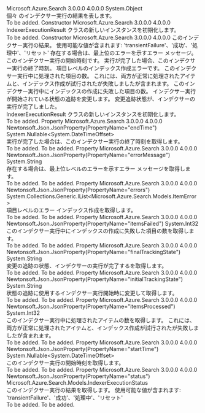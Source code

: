 <Type Name="IndexerExecutionResult" FullName="Microsoft.Azure.Search.Models.IndexerExecutionResult">
  <TypeSignature Language="C#" Value="public class IndexerExecutionResult" />
  <TypeSignature Language="ILAsm" Value=".class public auto ansi beforefieldinit IndexerExecutionResult extends System.Object" />
  <TypeSignature Language="DocId" Value="T:Microsoft.Azure.Search.Models.IndexerExecutionResult" />
  <TypeSignature Language="VB.NET" Value="Public Class IndexerExecutionResult" />
  <TypeSignature Language="F#" Value="type IndexerExecutionResult = class" />
  <AssemblyInfo>
    <AssemblyName>Microsoft.Azure.Search</AssemblyName>
    <AssemblyVersion>3.0.0.0</AssemblyVersion>
    <AssemblyVersion>4.0.0.0</AssemblyVersion>
  </AssemblyInfo>
  <Base>
    <BaseTypeName>System.Object</BaseTypeName>
  </Base>
  <Interfaces />
  <Docs>
    <summary>
            個々 のインデクサー実行の結果を表します。
            </summary>
    <remarks>To be added.</remarks>
  </Docs>
  <Members>
    <Member MemberName=".ctor">
      <MemberSignature Language="C#" Value="public IndexerExecutionResult ();" />
      <MemberSignature Language="ILAsm" Value=".method public hidebysig specialname rtspecialname instance void .ctor() cil managed" />
      <MemberSignature Language="DocId" Value="M:Microsoft.Azure.Search.Models.IndexerExecutionResult.#ctor" />
      <MemberSignature Language="VB.NET" Value="Public Sub New ()" />
      <MemberType>Constructor</MemberType>
      <AssemblyInfo>
        <AssemblyName>Microsoft.Azure.Search</AssemblyName>
        <AssemblyVersion>3.0.0.0</AssemblyVersion>
        <AssemblyVersion>4.0.0.0</AssemblyVersion>
      </AssemblyInfo>
      <Parameters />
      <Docs>
        <summary>
            IndexerExecutionResult クラスの新しいインスタンスを初期化します。
            </summary>
        <remarks>To be added.</remarks>
      </Docs>
    </Member>
    <Member MemberName=".ctor">
      <MemberSignature Language="C#" Value="public IndexerExecutionResult (Microsoft.Azure.Search.Models.IndexerExecutionStatus status = Microsoft.Azure.Search.Models.IndexerExecutionStatus.TransientFailure, string errorMessage = null, Nullable&lt;DateTimeOffset&gt; startTime = null, Nullable&lt;DateTimeOffset&gt; endTime = null, System.Collections.Generic.IList&lt;Microsoft.Azure.Search.Models.ItemError&gt; errors = null, int itemCount = 0, int failedItemCount = 0, string initialTrackingState = null, string finalTrackingState = null);" />
      <MemberSignature Language="ILAsm" Value=".method public hidebysig specialname rtspecialname instance void .ctor(valuetype Microsoft.Azure.Search.Models.IndexerExecutionStatus status, string errorMessage, valuetype System.Nullable`1&lt;valuetype System.DateTimeOffset&gt; startTime, valuetype System.Nullable`1&lt;valuetype System.DateTimeOffset&gt; endTime, class System.Collections.Generic.IList`1&lt;class Microsoft.Azure.Search.Models.ItemError&gt; errors, int32 itemCount, int32 failedItemCount, string initialTrackingState, string finalTrackingState) cil managed" />
      <MemberSignature Language="DocId" Value="M:Microsoft.Azure.Search.Models.IndexerExecutionResult.#ctor(Microsoft.Azure.Search.Models.IndexerExecutionStatus,System.String,System.Nullable{System.DateTimeOffset},System.Nullable{System.DateTimeOffset},System.Collections.Generic.IList{Microsoft.Azure.Search.Models.ItemError},System.Int32,System.Int32,System.String,System.String)" />
      <MemberSignature Language="VB.NET" Value="Public Sub New (Optional status As IndexerExecutionStatus = Microsoft.Azure.Search.Models.IndexerExecutionStatus.TransientFailure, Optional errorMessage As String = null, Optional startTime As Nullable(Of DateTimeOffset) = null, Optional endTime As Nullable(Of DateTimeOffset) = null, Optional errors As IList(Of ItemError) = null, Optional itemCount As Integer = 0, Optional failedItemCount As Integer = 0, Optional initialTrackingState As String = null, Optional finalTrackingState As String = null)" />
      <MemberSignature Language="F#" Value="new Microsoft.Azure.Search.Models.IndexerExecutionResult : Microsoft.Azure.Search.Models.IndexerExecutionStatus * string * Nullable&lt;DateTimeOffset&gt; * Nullable&lt;DateTimeOffset&gt; * System.Collections.Generic.IList&lt;Microsoft.Azure.Search.Models.ItemError&gt; * int * int * string * string -&gt; Microsoft.Azure.Search.Models.IndexerExecutionResult" Usage="new Microsoft.Azure.Search.Models.IndexerExecutionResult (status, errorMessage, startTime, endTime, errors, itemCount, failedItemCount, initialTrackingState, finalTrackingState)" />
      <MemberType>Constructor</MemberType>
      <AssemblyInfo>
        <AssemblyName>Microsoft.Azure.Search</AssemblyName>
        <AssemblyVersion>3.0.0.0</AssemblyVersion>
        <AssemblyVersion>4.0.0.0</AssemblyVersion>
      </AssemblyInfo>
      <Parameters>
        <Parameter Name="status" Type="Microsoft.Azure.Search.Models.IndexerExecutionStatus" />
        <Parameter Name="errorMessage" Type="System.String" />
        <Parameter Name="startTime" Type="System.Nullable&lt;System.DateTimeOffset&gt;" />
        <Parameter Name="endTime" Type="System.Nullable&lt;System.DateTimeOffset&gt;" />
        <Parameter Name="errors" Type="System.Collections.Generic.IList&lt;Microsoft.Azure.Search.Models.ItemError&gt;" />
        <Parameter Name="itemCount" Type="System.Int32" />
        <Parameter Name="failedItemCount" Type="System.Int32" />
        <Parameter Name="initialTrackingState" Type="System.String" />
        <Parameter Name="finalTrackingState" Type="System.String" />
      </Parameters>
      <Docs>
        <param name="status">このインデクサー実行の結果。
            使用可能な値が含まれます: 'transientFailure'、'成功'、'処理中'、'リセット'</param>
        <param name="errorMessage">存在する場合は、最上位のエラーを示すエラー メッセージ。</param>
        <param name="startTime">このインデクサー実行の開始時刻です。</param>
        <param name="endTime">実行が完了した場合、このインデクサー実行の終了時刻。</param>
        <param name="errors">項目レベルのインデックス作成エラーです。</param>
        <param name="itemCount">このインデクサー実行中に処理された項目の数。 これには、両方が正常に処理されたアイテムと、インデックス作成が試行されたが失敗しましたが含まれます。</param>
        <param name="failedItemCount">このインデクサー実行中にインデックスの作成に失敗した項目の数。</param>
        <param name="initialTrackingState">インデクサー実行が開始されている状態の追跡を変更します。</param>
        <param name="finalTrackingState">変更追跡状態が、インデクサーの実行が完了しました。</param>
        <summary>
            IndexerExecutionResult クラスの新しいインスタンスを初期化します。
            </summary>
        <remarks>To be added.</remarks>
      </Docs>
    </Member>
    <Member MemberName="EndTime">
      <MemberSignature Language="C#" Value="public Nullable&lt;DateTimeOffset&gt; EndTime { get; protected set; }" />
      <MemberSignature Language="ILAsm" Value=".property instance valuetype System.Nullable`1&lt;valuetype System.DateTimeOffset&gt; EndTime" />
      <MemberSignature Language="DocId" Value="P:Microsoft.Azure.Search.Models.IndexerExecutionResult.EndTime" />
      <MemberSignature Language="VB.NET" Value="Public Property EndTime As Nullable(Of DateTimeOffset)" />
      <MemberSignature Language="F#" Value="member this.EndTime : Nullable&lt;DateTimeOffset&gt; with get, set" Usage="Microsoft.Azure.Search.Models.IndexerExecutionResult.EndTime" />
      <MemberType>Property</MemberType>
      <AssemblyInfo>
        <AssemblyName>Microsoft.Azure.Search</AssemblyName>
        <AssemblyVersion>3.0.0.0</AssemblyVersion>
        <AssemblyVersion>4.0.0.0</AssemblyVersion>
      </AssemblyInfo>
      <Attributes>
        <Attribute>
          <AttributeName>Newtonsoft.Json.JsonProperty(PropertyName="endTime")</AttributeName>
        </Attribute>
      </Attributes>
      <ReturnValue>
        <ReturnType>System.Nullable&lt;System.DateTimeOffset&gt;</ReturnType>
      </ReturnValue>
      <Docs>
        <summary>
            実行が完了した場合は、このインデクサー実行の終了時刻を取得します。
            </summary>
        <value>To be added.</value>
        <remarks>To be added.</remarks>
      </Docs>
    </Member>
    <Member MemberName="ErrorMessage">
      <MemberSignature Language="C#" Value="public string ErrorMessage { get; protected set; }" />
      <MemberSignature Language="ILAsm" Value=".property instance string ErrorMessage" />
      <MemberSignature Language="DocId" Value="P:Microsoft.Azure.Search.Models.IndexerExecutionResult.ErrorMessage" />
      <MemberSignature Language="VB.NET" Value="Public Property ErrorMessage As String" />
      <MemberSignature Language="F#" Value="member this.ErrorMessage : string with get, set" Usage="Microsoft.Azure.Search.Models.IndexerExecutionResult.ErrorMessage" />
      <MemberType>Property</MemberType>
      <AssemblyInfo>
        <AssemblyName>Microsoft.Azure.Search</AssemblyName>
        <AssemblyVersion>3.0.0.0</AssemblyVersion>
        <AssemblyVersion>4.0.0.0</AssemblyVersion>
      </AssemblyInfo>
      <Attributes>
        <Attribute>
          <AttributeName>Newtonsoft.Json.JsonProperty(PropertyName="errorMessage")</AttributeName>
        </Attribute>
      </Attributes>
      <ReturnValue>
        <ReturnType>System.String</ReturnType>
      </ReturnValue>
      <Docs>
        <summary>
            存在する場合は、最上位レベルのエラーを示すエラー メッセージを取得します。
            </summary>
        <value>To be added.</value>
        <remarks>To be added.</remarks>
      </Docs>
    </Member>
    <Member MemberName="Errors">
      <MemberSignature Language="C#" Value="public System.Collections.Generic.IList&lt;Microsoft.Azure.Search.Models.ItemError&gt; Errors { get; protected set; }" />
      <MemberSignature Language="ILAsm" Value=".property instance class System.Collections.Generic.IList`1&lt;class Microsoft.Azure.Search.Models.ItemError&gt; Errors" />
      <MemberSignature Language="DocId" Value="P:Microsoft.Azure.Search.Models.IndexerExecutionResult.Errors" />
      <MemberSignature Language="VB.NET" Value="Public Property Errors As IList(Of ItemError)" />
      <MemberSignature Language="F#" Value="member this.Errors : System.Collections.Generic.IList&lt;Microsoft.Azure.Search.Models.ItemError&gt; with get, set" Usage="Microsoft.Azure.Search.Models.IndexerExecutionResult.Errors" />
      <MemberType>Property</MemberType>
      <AssemblyInfo>
        <AssemblyName>Microsoft.Azure.Search</AssemblyName>
        <AssemblyVersion>3.0.0.0</AssemblyVersion>
        <AssemblyVersion>4.0.0.0</AssemblyVersion>
      </AssemblyInfo>
      <Attributes>
        <Attribute>
          <AttributeName>Newtonsoft.Json.JsonProperty(PropertyName="errors")</AttributeName>
        </Attribute>
      </Attributes>
      <ReturnValue>
        <ReturnType>System.Collections.Generic.IList&lt;Microsoft.Azure.Search.Models.ItemError&gt;</ReturnType>
      </ReturnValue>
      <Docs>
        <summary>
            項目レベルのエラー インデックス作成を取得します。
            </summary>
        <value>To be added.</value>
        <remarks>To be added.</remarks>
      </Docs>
    </Member>
    <Member MemberName="FailedItemCount">
      <MemberSignature Language="C#" Value="public int FailedItemCount { get; protected set; }" />
      <MemberSignature Language="ILAsm" Value=".property instance int32 FailedItemCount" />
      <MemberSignature Language="DocId" Value="P:Microsoft.Azure.Search.Models.IndexerExecutionResult.FailedItemCount" />
      <MemberSignature Language="VB.NET" Value="Public Property FailedItemCount As Integer" />
      <MemberSignature Language="F#" Value="member this.FailedItemCount : int with get, set" Usage="Microsoft.Azure.Search.Models.IndexerExecutionResult.FailedItemCount" />
      <MemberType>Property</MemberType>
      <AssemblyInfo>
        <AssemblyName>Microsoft.Azure.Search</AssemblyName>
        <AssemblyVersion>3.0.0.0</AssemblyVersion>
        <AssemblyVersion>4.0.0.0</AssemblyVersion>
      </AssemblyInfo>
      <Attributes>
        <Attribute>
          <AttributeName>Newtonsoft.Json.JsonProperty(PropertyName="itemsFailed")</AttributeName>
        </Attribute>
      </Attributes>
      <ReturnValue>
        <ReturnType>System.Int32</ReturnType>
      </ReturnValue>
      <Docs>
        <summary>
            このインデクサー実行中にインデックスの作成に失敗した項目の数を取得します。
            </summary>
        <value>To be added.</value>
        <remarks>To be added.</remarks>
      </Docs>
    </Member>
    <Member MemberName="FinalTrackingState">
      <MemberSignature Language="C#" Value="public string FinalTrackingState { get; protected set; }" />
      <MemberSignature Language="ILAsm" Value=".property instance string FinalTrackingState" />
      <MemberSignature Language="DocId" Value="P:Microsoft.Azure.Search.Models.IndexerExecutionResult.FinalTrackingState" />
      <MemberSignature Language="VB.NET" Value="Public Property FinalTrackingState As String" />
      <MemberSignature Language="F#" Value="member this.FinalTrackingState : string with get, set" Usage="Microsoft.Azure.Search.Models.IndexerExecutionResult.FinalTrackingState" />
      <MemberType>Property</MemberType>
      <AssemblyInfo>
        <AssemblyName>Microsoft.Azure.Search</AssemblyName>
        <AssemblyVersion>3.0.0.0</AssemblyVersion>
        <AssemblyVersion>4.0.0.0</AssemblyVersion>
      </AssemblyInfo>
      <Attributes>
        <Attribute>
          <AttributeName>Newtonsoft.Json.JsonProperty(PropertyName="finalTrackingState")</AttributeName>
        </Attribute>
      </Attributes>
      <ReturnValue>
        <ReturnType>System.String</ReturnType>
      </ReturnValue>
      <Docs>
        <summary>
            変更の追跡の状態、インデクサーの実行が完了するを取得します。
            </summary>
        <value>To be added.</value>
        <remarks>To be added.</remarks>
      </Docs>
    </Member>
    <Member MemberName="InitialTrackingState">
      <MemberSignature Language="C#" Value="public string InitialTrackingState { get; protected set; }" />
      <MemberSignature Language="ILAsm" Value=".property instance string InitialTrackingState" />
      <MemberSignature Language="DocId" Value="P:Microsoft.Azure.Search.Models.IndexerExecutionResult.InitialTrackingState" />
      <MemberSignature Language="VB.NET" Value="Public Property InitialTrackingState As String" />
      <MemberSignature Language="F#" Value="member this.InitialTrackingState : string with get, set" Usage="Microsoft.Azure.Search.Models.IndexerExecutionResult.InitialTrackingState" />
      <MemberType>Property</MemberType>
      <AssemblyInfo>
        <AssemblyName>Microsoft.Azure.Search</AssemblyName>
        <AssemblyVersion>3.0.0.0</AssemblyVersion>
        <AssemblyVersion>4.0.0.0</AssemblyVersion>
      </AssemblyInfo>
      <Attributes>
        <Attribute>
          <AttributeName>Newtonsoft.Json.JsonProperty(PropertyName="initialTrackingState")</AttributeName>
        </Attribute>
      </Attributes>
      <ReturnValue>
        <ReturnType>System.String</ReturnType>
      </ReturnValue>
      <Docs>
        <summary>
            状態の追跡に使用するインデクサー実行開始時に変更して取得します。
            </summary>
        <value>To be added.</value>
        <remarks>To be added.</remarks>
      </Docs>
    </Member>
    <Member MemberName="ItemCount">
      <MemberSignature Language="C#" Value="public int ItemCount { get; protected set; }" />
      <MemberSignature Language="ILAsm" Value=".property instance int32 ItemCount" />
      <MemberSignature Language="DocId" Value="P:Microsoft.Azure.Search.Models.IndexerExecutionResult.ItemCount" />
      <MemberSignature Language="VB.NET" Value="Public Property ItemCount As Integer" />
      <MemberSignature Language="F#" Value="member this.ItemCount : int with get, set" Usage="Microsoft.Azure.Search.Models.IndexerExecutionResult.ItemCount" />
      <MemberType>Property</MemberType>
      <AssemblyInfo>
        <AssemblyName>Microsoft.Azure.Search</AssemblyName>
        <AssemblyVersion>3.0.0.0</AssemblyVersion>
        <AssemblyVersion>4.0.0.0</AssemblyVersion>
      </AssemblyInfo>
      <Attributes>
        <Attribute>
          <AttributeName>Newtonsoft.Json.JsonProperty(PropertyName="itemsProcessed")</AttributeName>
        </Attribute>
      </Attributes>
      <ReturnValue>
        <ReturnType>System.Int32</ReturnType>
      </ReturnValue>
      <Docs>
        <summary>
            このインデクサー実行中に処理されたアイテムの数を取得します。 これには、両方が正常に処理されたアイテムと、インデックス作成が試行されたが失敗しましたが含まれます。
            </summary>
        <value>To be added.</value>
        <remarks>To be added.</remarks>
      </Docs>
    </Member>
    <Member MemberName="StartTime">
      <MemberSignature Language="C#" Value="public Nullable&lt;DateTimeOffset&gt; StartTime { get; protected set; }" />
      <MemberSignature Language="ILAsm" Value=".property instance valuetype System.Nullable`1&lt;valuetype System.DateTimeOffset&gt; StartTime" />
      <MemberSignature Language="DocId" Value="P:Microsoft.Azure.Search.Models.IndexerExecutionResult.StartTime" />
      <MemberSignature Language="VB.NET" Value="Public Property StartTime As Nullable(Of DateTimeOffset)" />
      <MemberSignature Language="F#" Value="member this.StartTime : Nullable&lt;DateTimeOffset&gt; with get, set" Usage="Microsoft.Azure.Search.Models.IndexerExecutionResult.StartTime" />
      <MemberType>Property</MemberType>
      <AssemblyInfo>
        <AssemblyName>Microsoft.Azure.Search</AssemblyName>
        <AssemblyVersion>3.0.0.0</AssemblyVersion>
        <AssemblyVersion>4.0.0.0</AssemblyVersion>
      </AssemblyInfo>
      <Attributes>
        <Attribute>
          <AttributeName>Newtonsoft.Json.JsonProperty(PropertyName="startTime")</AttributeName>
        </Attribute>
      </Attributes>
      <ReturnValue>
        <ReturnType>System.Nullable&lt;System.DateTimeOffset&gt;</ReturnType>
      </ReturnValue>
      <Docs>
        <summary>
            このインデクサー実行の開始時刻を取得します。
            </summary>
        <value>To be added.</value>
        <remarks>To be added.</remarks>
      </Docs>
    </Member>
    <Member MemberName="Status">
      <MemberSignature Language="C#" Value="public Microsoft.Azure.Search.Models.IndexerExecutionStatus Status { get; protected set; }" />
      <MemberSignature Language="ILAsm" Value=".property instance valuetype Microsoft.Azure.Search.Models.IndexerExecutionStatus Status" />
      <MemberSignature Language="DocId" Value="P:Microsoft.Azure.Search.Models.IndexerExecutionResult.Status" />
      <MemberSignature Language="VB.NET" Value="Public Property Status As IndexerExecutionStatus" />
      <MemberSignature Language="F#" Value="member this.Status : Microsoft.Azure.Search.Models.IndexerExecutionStatus with get, set" Usage="Microsoft.Azure.Search.Models.IndexerExecutionResult.Status" />
      <MemberType>Property</MemberType>
      <AssemblyInfo>
        <AssemblyName>Microsoft.Azure.Search</AssemblyName>
        <AssemblyVersion>3.0.0.0</AssemblyVersion>
        <AssemblyVersion>4.0.0.0</AssemblyVersion>
      </AssemblyInfo>
      <Attributes>
        <Attribute>
          <AttributeName>Newtonsoft.Json.JsonProperty(PropertyName="status")</AttributeName>
        </Attribute>
      </Attributes>
      <ReturnValue>
        <ReturnType>Microsoft.Azure.Search.Models.IndexerExecutionStatus</ReturnType>
      </ReturnValue>
      <Docs>
        <summary>
            このインデクサー実行の結果を取得します。 使用可能な値が含まれます: 'transientFailure'、'成功'、'処理中'、'リセット'
            </summary>
        <value>To be added.</value>
        <remarks>To be added.</remarks>
      </Docs>
    </Member>
  </Members>
</Type>